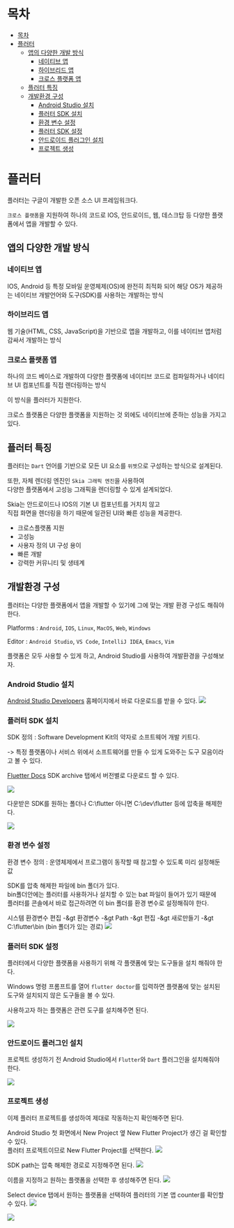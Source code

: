 # 목차
- [목차](#목차)
- [플러터](#플러터)
  - [앱의 다양한 개발 방식](#앱의-다양한-개발-방식)
    - [네이티브 앱](#네이티브-앱)
    - [하이브리드 앱](#하이브리드-앱)
    - [크로스 플랫폼 앱](#크로스-플랫폼-앱)
  - [플러터 특징](#플러터-특징)
  - [개발환경 구성](#개발환경-구성)
    - [Android Studio 설치](#android-studio-설치)
    - [플러터 SDK 설치](#플러터-sdk-설치)
    - [환경 변수 설정](#환경-변수-설정)
    - [플러터 SDK 설정](#플러터-sdk-설정)
    - [안드로이드 플러그인 설치](#안드로이드-플러그인-설치)
    - [프로젝트 생성](#프로젝트-생성)

# 플러터
플러터는 구글이 개발한 오픈 소스 UI 프레임워크다.

`크로스 플랫폼`을 지원하여 하나의 코드로 IOS, 안드로이드, 웹, 데스크탑 등 다양한 플랫폼에서 앱을 개발할 수 있다.

## 앱의 다양한 개발 방식
### 네이티브 앱
IOS, Android 등 특정 모바일 운영체제(OS)에 완전히 최적화 되어 해당 OS가 제공하는 네이티브 개발언어와 도구(SDK)를 사용하는 개발하는 방식

### 하이브리드 앱
웹 기술(HTML, CSS, JavaScript)을 기반으로 앱을 개발하고, 이를 네이티브 앱처럼 감싸서 개발하는 방식

### 크로스 플랫폼 앱
하나의 코드 베이스로 개발하여 다양한 플랫폼에 네이티브 코드로 컴파일하거나 네이티브 UI 컴포넌트를 직접 렌더링하는 방식

이 방식을 플러터가 지원한다.

크로스 플랫폼은 다양한 플랫폼을 지원하는 것 외에도 네이티브에 준하는 성능을 가지고 있다.

## 플러터 특징
플러터는 `Dart` 언어를 기반으로 모든 UI 요소를 `위젯`으로 구성하는 방식으로 설계된다.

또한, 자체 렌더링 엔진인 `Skia 그래픽 엔진`을 사용하여  
다양한 플랫폼에서 고성능 그래픽을 렌더링할 수 있게 설계되었다.

Skia는 안드로이드나 IOS의 기본 UI 컴포넌트를 거치치 않고  
직접 화면을 렌더링을 하기 때문에 일관된 UI와 빠른 성능을 제공한다.

- 크로스플랫폼 지원
- 고성능
- 사용자 정의 UI 구성 용이
- 빠른 개발
- 강력한 커뮤니티 및 생테계

## 개발환경 구성
플러터는 다양한 플랫폼에서 앱을 개발할 수 있기에 그에 맞는 개발 환경 구성도 해줘야 한다.

Platforms : `Android`, `IOS`, `Linux`, `MacOS`, `Web`, `Windows`

Editor : `Android Studio`, `VS Code`, `IntelliJ IDEA`, `Emacs`, `Vim`

플랫폼은 모두 사용할 수 있게 하고, Android Studio를 사용하여 개발환경을 구성해보자.

### Android Studio 설치
[Android Studio Developers](https://developer.android.com/studio) 홈페이지에서 바로 다운로드를 받을 수 있다.
![](https://i.imgur.com/Harrab2.png)

### 플러터 SDK 설치
SDK 정의 : Software Development Kit의 약자로 소프트웨어 개발 키트다.

 -&gt; 특정 플랫폼이나 서비스 위에서 소프트웨어를 만들 수 있게 도와주는 도구 모음이라고 볼 수 있다.

[Fluetter Docs](https://docs.flutter.dev/release/archive) SDK archive 탭에서 버전별로 다운로드 할 수 있다.

![](https://i.imgur.com/tlewRZL.png)

다운받은 SDK를 원하는 폴더나 C:\flutter 아니면 C:\dev\flutter 등에 압축을 해제한다.

![](https://i.imgur.com/K1epVfV.png)

### 환경 변수 설정
환경 변수 정의 : 운영체제에서 프로그램이 동작할 때 참고할 수 있도록 미리 설정해둔 값

SDK를 압축 해제한 파일에 bin 폴더가 있다.  
bin폴더안에는 플러터를 사용하거나 설치할 수 있는 bat 파일이 들어가 있기 때문에  
플러터를 콘솔에서 바로 접근하려면 이 bin 폴더를 환경 변수로 설정해줘야 한다.

시스템 환경변수 편집 -&amp;gt 환경변수 -&amp;gt Path -&amp;gt 편집 -&amp;gt 새로만들기 -&amp;gt C:\flutter\bin (bin 폴더가 있는 경로)
![](https://i.imgur.com/nzOHkp1.png)

### 플러터 SDK 설정
플러터에서 다양한 플랫폼을 사용하기 위해 각 플랫폼에 맞는 도구들을 설치 해줘야 한다.

Windows 명령 프롬프트를 열어 `flutter doctor`를 입력하면 플랫폼에 맞는 설치된 도구와 설치되지 않은 도구들을 볼 수 있다.

사용하고자 하는 플랫폼은 관련 도구를 설치해주면 된다.

![](https://i.imgur.com/ARTmQ2F.png)

### 안드로이드 플러그인 설치
프로젝트 생성하기 전 Android Studio에서 `Flutter`와 `Dart` 플러그인을 설치해줘야 한다.

![](https://i.imgur.com/9k5IUgu.png)

### 프로젝트 생성
이제 플러터 프로젝트를 생성하여 제대로 작동하는지 확인해주면 된다.

Android Studio 첫 화면에서 New Project 옆 New Flutter Project가 생긴 걸 확인할 수 있다.  
플러터 프로젝트이므로 New Flutter Project를 선택한다.
![](https://i.imgur.com/PWeElil.png)

SDK path는 압축 해제한 경로로 지정해주면 된다.
![](https://i.imgur.com/rDHFZ9C.png)

이름을 지정하고 원하는 플랫폼을 선택한 후 생성해주면 된다.
![](https://i.imgur.com/VOnyJwg.png)

Select device 탭에서 원하는 플랫폼을 선택하여 플러터의 기본 앱 counter를 확인할 수 있다.
![](https://i.imgur.com/msFHwJO.png)

![](https://i.imgur.com/aO3JBxs.png)